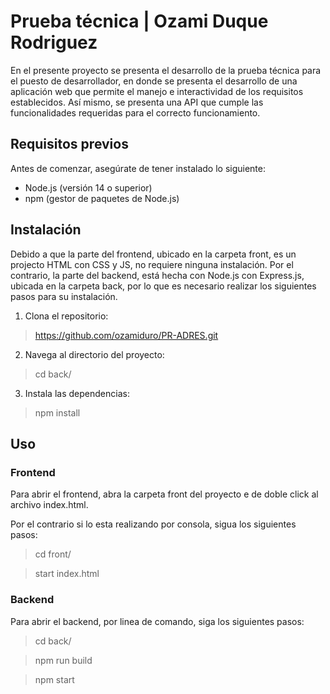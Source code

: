 # Prueba técnica | Ozami Duque Rodriguez

En el presente proyecto se presenta el desarrollo de la prueba técnica para el puesto de desarrollador, en donde se presenta el desarrollo de una aplicación web que permite el manejo e interactividad de los requisitos establecidos. Así mismo, se presenta una API que cumple las funcionalidades requeridas para el correcto funcionamiento.

## Requisitos previos

Antes de comenzar, asegúrate de tener instalado lo siguiente:

- Node.js (versión 14 o superior)
- npm (gestor de paquetes de Node.js)

## Instalación

Debido a que la parte del frontend, ubicado en la carpeta front, es un projecto HTML con CSS y JS, no requiere ninguna instalación.
Por el contrario, la parte del backend, está hecha con Node.js con Express.js, ubicada en la carpeta back, por lo que es necesario realizar los siguientes pasos para su instalación.

1. Clona el repositorio:

> https://github.com/ozamiduro/PR-ADRES.git

2. Navega al directorio del proyecto:

> cd back/

3. Instala las dependencias:

> npm install

## Uso

### Frontend

Para abrir el frontend, abra la carpeta front del proyecto e de doble click al archivo index.html.

Por el contrario si lo esta realizando por consola, sigua los siguientes pasos:

> cd front/

> start index.html

### Backend

Para abrir el backend, por linea de comando, siga los siguientes pasos:

> cd back/

> npm run build

> npm start
